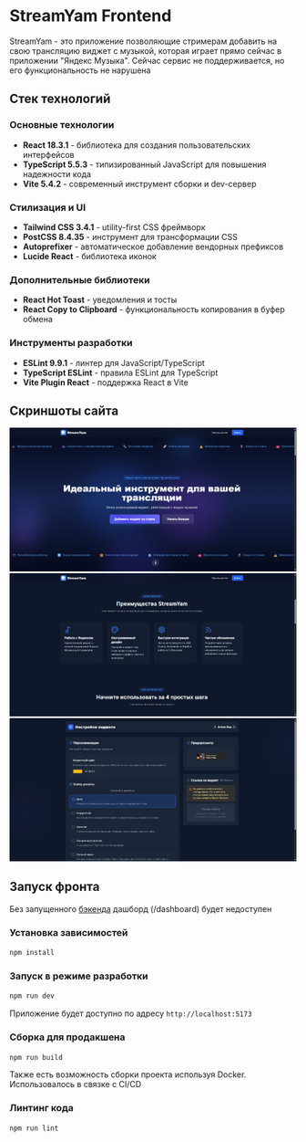 # StreamYam Frontend

StreamYam - это приложение позволяющие стримерам добавить на свою трансляцию виджет с музыкой, которая играет прямо сейчас в приложении "Яндекс Музыка". Сейчас сервис не поддерживается, но его функциональность не нарушена

## Стек технологий

### Основные технологии
- **React 18.3.1** - библиотека для создания пользовательских интерфейсов
- **TypeScript 5.5.3** - типизированный JavaScript для повышения надежности кода
- **Vite 5.4.2** - современный инструмент сборки и dev-сервер

### Стилизация и UI
- **Tailwind CSS 3.4.1** - utility-first CSS фреймворк
- **PostCSS 8.4.35** - инструмент для трансформации CSS
- **Autoprefixer** - автоматическое добавление вендорных префиксов
- **Lucide React** - библиотека иконок

### Дополнительные библиотеки
- **React Hot Toast** - уведомления и тосты
- **React Copy to Clipboard** - функциональность копирования в буфер обмена

### Инструменты разработки
- **ESLint 9.9.1** - линтер для JavaScript/TypeScript
- **TypeScript ESLint** - правила ESLint для TypeScript
- **Vite Plugin React** - поддержка React в Vite

## Скриншоты сайта

![alt text](https://github.com/streamyam/frontend/blob/main/github/images/start.png?raw=true)
![alt text](https://github.com/streamyam/frontend/blob/main/github/images/features.png?raw=true)
![alt text](https://github.com/streamyam/frontend/blob/main/github/images/dashboard.png?raw=true)
## Запуск фронта

Без запущенного [бэкенда](https://github.com/streamyam/baeckend) дашборд (/dashboard) будет недоступен

### Установка зависимостей
```bash
npm install
```

### Запуск в режиме разработки
```bash
npm run dev
```
Приложение будет доступно по адресу `http://localhost:5173`

### Сборка для продакшена
```bash
npm run build
```
Также есть возможность сборки проекта используя Docker. Использовалось в связке с CI/CD

### Линтинг кода
```bash
npm run lint
```
